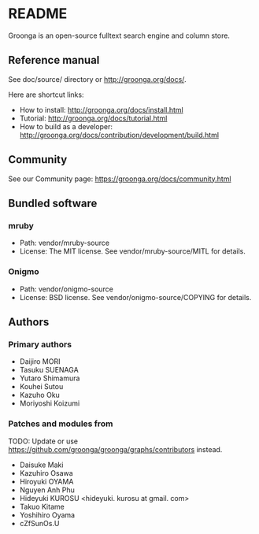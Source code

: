 # README

Groonga is an open-source fulltext search engine and column store.

## Reference manual

See doc/source/ directory or http://groonga.org/docs/.

Here are shortcut links:

  * How to install: http://groonga.org/docs/install.html
  * Tutorial: http://groonga.org/docs/tutorial.html
  * How to build as a developer: http://groonga.org/docs/contribution/development/build.html

## Community

See our Community page: https://groonga.org/docs/community.html

## Bundled software

### mruby

  * Path: vendor/mruby-source
  * License: The MIT license. See vendor/mruby-source/MITL for details.

### Onigmo

  * Path: vendor/onigmo-source
  * License: BSD license. See vendor/onigmo-source/COPYING for details.

## Authors

### Primary authors

  * Daijiro MORI <morita at razil. jp>
  * Tasuku SUENAGA <a at razil. jp>
  * Yutaro Shimamura <yu at razil. jp>
  * Kouhei Sutou <kou at cozmixng. org>
  * Kazuho Oku <kazuhooku at gmail. com>
  * Moriyoshi Koizumi <moriyoshi at gmail. com>

### Patches and modules from

TODO: Update or use
https://github.com/groonga/groonga/graphs/contributors instead.

  * Daisuke Maki <dmaki at cpan. org>
  * Kazuhiro Osawa <ko at yappo. ne. jp>
  * Hiroyuki OYAMA <oyama at module. jp>
  * Nguyen Anh Phu <phuna at users. sourceforge. net>
  * Hideyuki KUROSU <hideyuki. kurosu at gmail. com>
  * Takuo Kitame <kitame at valinux. co. jp>
  * Yoshihiro Oyama <yos-o at smilemark. com>
  * cZfSunOs.U <sunos at saita. ma>
